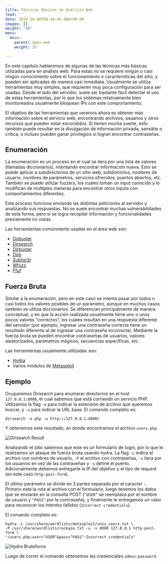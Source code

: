 ```yaml
---
title: Técnicas Básicas de Análisis Web
lead: ''
date: 2020-10-06T08:48:45.000+00:00
images: []
weight: "16"
menu:
  docs:
    parent: apps-web
    weight: 25

---
```

En este capítulo hablaremos de algunas de las técnicas más básicas utilizadas para en análisis web.
Para estas no se requiere ningún o casi ningún conocimiento sobre el funcionamiento o características del sitio,
y pueden ser aplicadas de manera casi inmediata. Usualmente se utiliza herramientas muy simples, que
requieren muy poca configuración para ser usadas. Desde el lado del servidor, suele ser bastante fácil detectar el uso de estas herramientas, por lo que
los sistemas relativamente bien monitoreados usualmente bloquean IPs con este comportamiento.

El objetivo de las herramientas que veremos ahora es obtener más información sobre el servicio web,
encontrando archivos, usuarios y otros recursos que pueden estar escondidos. Si tienen mucha suerte,
esto también puede resultar en la divulgación de información privada, sensible o crítica,
o incluso pueden ganar privilegios si logran encontrar contraseñas.

## Enumeración

La enumeración es un proceso en el cual se itera por una lista de valores (llamadas diccionarios), intentando
encontrar información nueva. Esto se puede aplicar a subdirectorios de un sitio web, subdominios,
nombres de usuario, nombres de parámetros, servicios ofrecidos, puertos abiertos, etc.
También se puede utilizar fuzzers, los cuales toman un input conocido y lo modifican de múltiples maneras
para encontrar otros inputs con comportamientos diferentes.

Este proceso funciona enviando las distintas peticiones al servidor y analizando sus respuestas. No se
suele encontrar muchas vulnerabilidades de esta forma, pero sí se logra recopilar información
y funcionalidades previamente no vistas.

Las herramientas comúnmente usadas en el área web son:
* [Gobuster](https://github.com/OJ/gobuster)
* [Dirsearch](https://github.com/maurosoria/dirsearch)
* [Dirbuster](https://github.com/KajanM/DirBuster)
* [Dirb](https://github.com/v0re/dirb)
* [Sublist3r](https://github.com/aboul3la/Sublist3r)
* [Wfuzz](https://github.com/xmendez/wfuzz)
* [Ffuf](https://github.com/ffuf/ffuf)

## Fuerza Bruta

Similar a la enumeración, pero en este caso se intenta pasar por todos o casi todos los valores posibles
de un parámetro, aunque en muchos casos también se utiliza diccionarios. Se diferencian principalmente
de manera conceptual, y en que la acción realizada usualmente tiene uno o unos pocos valores "correctos",
los cuales resultan en una respuesta diferente del servidor (por ejemplo, ingresar una contraseña correcta
tiene un resultado diferente al de ingresar una contraseña incorrecta).
Mediante la fuerza bruta se pueden encontrar contraseñas de usuarios, valores
aleatorizados, parámetros mágicos, secuencias específicas, etc.

Las herramientas usualmente utilizadas son:
* [Hydra](https://github.com/vanhauser-thc/thc-hydra)
* Varios módulos de [Metasploit](https://github.com/rapid7/metasploit-framework)

## Ejemplo

Ocuparemos Dirsearch para enumerar directorios en el host `127.0.0.1:8000`, el cual sabemos que está corriendo
un servicio PHP. Utilizamos la flag `-e` para indicar la extensión de archivo que queremos buscar, y `-u`
para indicar la URL base. El comando completo es:

    dirsearch -e php -u http://127.0.0.1:8000/

Y obtenemos este resultado, en donde encontramos el archivo `users.php`.

![Dirsearch Result](../dirsearch-result.png)

Analizando el sitio sabemos que este es un formulario de login, por lo que le realizamos un ataque de
fuerza bruta usando hydra. La flag `-L` indica el archivo con nombres de usuario, `-P` el archivo con contraseñas,
`-u` itera por los usuarios en vez de las contraseñas y `-s` define el puerto. Adicionalmente debemos entregarle
la IP del objetivo y el tipo de request (en este caso `http-post-form`).

El último parámetro se divide en 3
partes separado por el caracter `:`. Primero está la ruta al archivo con el formulario, luego tenemos los
datos que se enviarán en la consulta POST (`^USER^` se reemplaza por el nombre de usuario y `^PASS^` por la
contraseña), y finalmente le entregamos un valor para reconocer los intentos fallidos (`Incorrect credentials`).

El comando completo es:

    hydra -L /usr/share/wordlists/metasploit/unix_users.txt \
    -P /usr/share/wordlists/rockyou.txt -u -s 8000 127.0.0.1 http-post-form \
    "/users.php:user=^USER^&pass=^PASS^:Incorrect credentials"

![Hydra Bruteforce](../hydra-bruteforce.png)

Luego de correr el comando obtenemos las credenciales `admin:password`.
